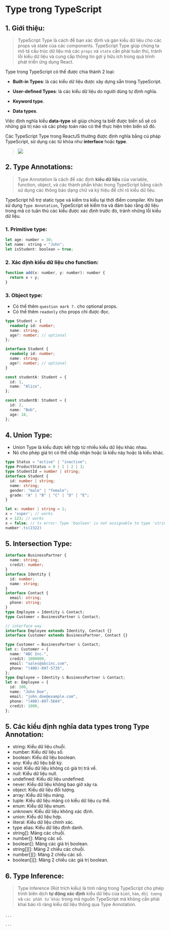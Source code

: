 # Type trong TypeScript

## 1. Giới thiệu:

> TypeScript Type là cách để bạn xác định và gán kiểu dữ liệu cho các props và state của các components. TypeScript Type giúp chúng ta mô tả cấu trúc dữ liệu mà các `props` và `state` cần phải tuân thủ, tránh lỗi kiểu dữ liệu và cung cấp thông tin gợi ý hữu ích trong quá trình phát triển ứng dụng React.

Type trong TypeScript có thể được chia thành 2 loại:

- **Built-in Types**: là các kiểu dữ liệu được xây dựng sẵn trong TypeScript.
- **User-defined Types**: là các kiểu dữ liệu do người dùng tự định nghĩa.

- **Keyword type**.
- **Data types**.

Việc định nghĩa kiểu **data-type** sẽ giúp chúng ta biết được biến số sẽ có những giá trị nào và các phép toán nào có thể thực hiện trên biến số đó.

Các TypeScript Type trong ReactJS thường được định nghĩa bằng cú pháp TypeScript, sử dụng các từ khóa như **interface** hoặc **type**.

> ![](https://www.tektutorialshub.com/wp-content/uploads/2019/08/Relationships-between-the-various-TypeScript-data-types-1024x525.png)

## 2. Type Annotations:

> Type Annotation là cách để xác định **kiểu dữ liệu** của variable, function, object, và các thành phần khác trong TypeScript bằng cách sử dụng các thông báo dạng chữ và ký hiệu để chỉ rõ kiểu dữ liệu.

TypeScript hỗ trợ static type và kiểm tra kiểu tại thời điểm compiler. Khi bạn sử dụng `Type Annotation`, TypeScript sẽ kiểm tra và đảm bảo rằng dữ liệu trong mã có tuân thủ các kiểu được xác định trước đó, tránh những lỗi kiểu dữ liệu.

### 1. Primitive type:

```js
let age: number = 30;
let name: string = "John";
let isStudent: boolean = true;
```

### 2. Xác định kiểu dữ liệu cho function:

```js
function add(x: number, y: number): number {
  return x + y;
}
```

### 3. Object type:

- Có thể thêm `question mark ?.` cho optional props.
- Có thể thêm `readonly` cho props chỉ được đọc.

```ts
type Student = {
  readonly id: number;
  name: string;
  age?: number; // optional
};
```

```ts
interface Student {
  readonly id: number;
  name: string;
  age?: number; // optional
}
```

```ts
const studentA: Student = {
  id: 1,
  name: "Alice",
};
```

```ts
const studentB: Student = {
  id: 2,
  name: "Bob",
  age: 18,
};
```

## 4. Union Type:

- Union Type là kiểu được kết hợp từ nhiều kiểu dữ liệu khác nhau.
- Nó cho phép giá trị có thể chấp nhận hoặc là kiểu này hoặc là kiểu khác.

```ts
type Status = "active" | "inactive";
type ProductStatus = 0 | 1 | 2 | 3;
type StudentId = number | string;
interface Student {
  id: number | string;
  name: string;
  gender: "male" | "female";
  grade: "A" | "B" | "C" | "D" | "E";
}
```

```ts
let x: number | string = 1;
x = 'super'; // works
x = 123; // works
x = false; // ts error: Type 'boolean' is not assignable to type 'string |
number'.ts(2322)
```

## 5. Intersection Type:

```ts
interface BusinessPartner {
  name: string;
  credit: number;
}
interface Identity {
  id: number;
  name: string;
}
interface Contact {
  email: string;
  phone: string;
}
type Employee = Identity & Contact;
type Customer = BusinessPartner & Contact;
```

```ts
// interface way
interface Employee extends Identity, Contact {}
interface Customer extends BusinessPartner, Contact {}
```

```ts
type Customer = BusinessPartner & Contact;
let c: Customer = {
  name: "ABC Inc.",
  credit: 1000000,
  email: "sales@abcinc.com",
  phone: "(408)-897-5735",
};
type Employee = Identity & BusinessPartner & Contact;
let e: Employee = {
  id: 100,
  name: "John Doe",
  email: "john.doe@example.com",
  phone: "(408)-897-5684",
  credit: 1000,
};
```

## 5. Các kiểu định nghĩa data types trong Type Annotation:

- string: Kiểu dữ liệu chuỗi.
- number: Kiểu dữ liệu số.
- boolean: Kiểu dữ liệu boolean.
- any: Kiểu dữ liệu bất kỳ.
- void: Kiểu dữ liệu không có giá trị trả về.
- null: Kiểu dữ liệu null.
- undefined: Kiểu dữ liệu undefined.
- never: Kiểu dữ liệu không bao giờ xảy ra.
- object: Kiểu dữ liệu đối tượng.
- array: Kiểu dữ liệu mảng.
- tuple: Kiểu dữ liệu mảng có kiểu dữ liệu cụ thể.
- enum: Kiểu dữ liệu enum.
- unknown: Kiểu dữ liệu không xác định.
- union: Kiểu dữ liệu hợp.
- literal: Kiểu dữ liệu chính xác.
- type alias: Kiểu dữ liệu định danh.
- string[]: Mảng các chuỗi.
- number[]: Mảng các số.
- boolean[]: Mảng các giá trị boolean.
- string[][]: Mảng 2 chiều các chuỗi.
- number[][]: Mảng 2 chiều các số.
- boolean[][]: Mảng 2 chiều các giá trị boolean.

## 6. Type Inference:

> Type Inference (Rút trích kiểu) là tính năng trong TypeScript cho phép trình biên dịch **tự động xác định** kiểu dữ liệu của `biến`, `hàm`, `đối tượng` và `các phần tử khác` trong mã nguồn TypeScript mà không cần phải khai báo rõ ràng kiểu dữ liệu thông qua Type Annotation.

````

```

```
````
